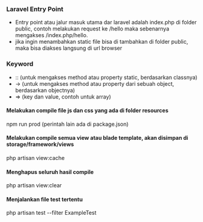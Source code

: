 ### Laravel Entry Point
- Entry point atau jalur masuk utama dar laravel adalah index.php di folder public, contoh melakukan request ke /hello maka sebenarnya mengakses /index.php/hello.
- jika ingin menambahkan static file bisa di tambahkan di folder public, maka bisa diakses langsung di url browser

### Keyword
- :: (untuk mengakses method atau property static, berdasarkan classnya)
- -> (untuk mengakses method atau property dari sebuah object, berdasarkan objectnya)
- => (key dan value, contoh untuk array)

#### Melakukan compile file js dan css yang ada di folder resources
npm run prod (perintah lain ada di package.json)

#### Melakukan compile semua view atau blade template, akan disimpan di storage/framework/views
php artisan view:cache

#### Menghapus seluruh hasil compile
php artisan view:clear

#### Menjalankan file test tertentu
php artisan test --filter ExampleTest
